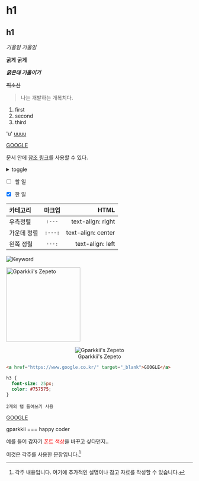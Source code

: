 <!-- 제목 -->
# h1
h1
-------------


<!-- 기울임, 굵기, 취소선 -->
*기울임*
_기울임_

**굵게**
__굵게__

**_굵은데 기울이기_**

~~취소선~~


<!-- 인용 : > -->
> 나는 개발하는 개복치다.

1. first
2. second
3. third

'u'
<u>uuuu</u>

[GOOGLE](https://google.com)


문서 안에 [참조 링크]를 사용할 수 있다.

[참조 링크]: https://github.co



<details>
  <summary>toggle</summary>

  내용이 여기에 들어갑니다.

</details>


- [ ] 할 일
- [X] 한 일


| 카테고리 | 마크업 | HTML |
|:---|:---:|---:|
| 우측정렬 | `:---` | text-align: right |
| 가운데 정렬 | `:---:` | text-align: center |
| 왼쪽 정렬 | `---:` | text-align: left |



![Keyword](/path/to/img.jpg)

<img src="/path/to/img.jpg" width="200px" height="200px" title="px(픽셀) 크기 설정" alt="Gparkkii's Zepeto"></img><br/>

<figure align="center">
<img src="https://avatars.githubusercontent.com/u/71811780?v=4" alt="Gparkkii's Zepeto"></img>
<figcaption>Gparkkii's Zepeto</figcaption>
</figure>



```html
<a href="https://www.google.co.kr/" target="_blank">GOOGLE</a>
```

```css
h3 {
  font-size: 25px;
  color: #757575;
}
```

<!-- 또는  -->
    2개의 탭 들여쓰기 사용


<a href="https://www.google.co.kr/" target="_blank">GOOGLE</a>

gparkkii === happy coder


예를 들어 갑자기 <span style="color: red">폰트 색상</span>을 바꾸고 싶다던지..



이것은 각주를 사용한 문장입니다.[^각주]

[^각주]: 각주 내용입니다. 여기에 추가적인 설명이나 참고 자료를 작성할 수 있습니다.


<!--
**jinnkyeong/jinnkyeong** is a ✨ _special_ ✨ repository because its `README.md` (this file) appears on your GitHub profile.

Here are some ideas to get you started:

- 🔭 I’m currently working on ...
- 🌱 I’m currently learning ...
- 👯 I’m looking to collaborate on ...
- 🤔 I’m looking for help with ...
- 💬 Ask me about ...
- 📫 How to reach me: ...
- 😄 Pronouns: ...
- ⚡ Fun fact: ...
-->
